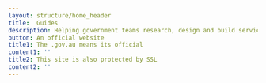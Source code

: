 ```yaml
---
layout: structure/home_header
title:  Guides
description: Helping government teams research, design and build services.
button: An official website
title1: The .gov.au means its official
content1: ''
title2: This site is also protected by SSL
content2: ''
---
```

